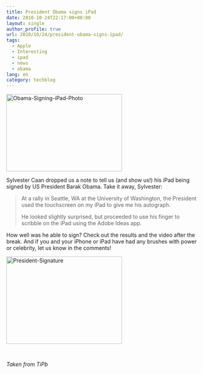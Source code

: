 ```yaml
---
title: President Obama signs iPad
date: 2010-10-24T22:17:00+00:00
layout: single
author_profile: true
url: 2010/10/24/president-obama-signs-ipad/
tags:
  - Apple
  - Interesting
  - ipad
  - news
  - obama
lang: en
category: techblog
---
```

[<img title="Obama-Signing-iPad-Photo" border="0" alt="Obama-Signing-iPad-Photo" src="http://lh6.ggpht.com/_vaUVXcmC3OI/TMSpQo6nQJI/AAAAAAAAC5A/Ug4Rn4Ej02Y/Obama-Signing-iPad-Photo_thumb%5B1%5D.jpg?imgmax=800" width="304" height="203" />](http://lh6.ggpht.com/_vaUVXcmC3OI/TMSpO7iS3uI/AAAAAAAAC48/O2qX-gRgYTI/s1600-h/Obama-Signing-iPad-Photo%5B3%5D.jpg)

Sylvester Caan dropped us a note to tell us (and show us!) his iPad being signed by US President Barak Obama. Take it away, Sylvester:

> At a rally in Seattle, WA at the University of Washington, the President used the touchscreen on my iPad to give me his autograph.
> 
> He looked slightly surprised, but proceeded to use his finger to scribble on the iPad using the Adobe Ideas app.

How well was he able to sign? Check out the results and the video after the break. And if you and your iPhone or iPad have had any brushes with power or celebrity, let us know in the comments!

[<img title="President-Signature" border="0" alt="President-Signature" src="http://lh5.ggpht.com/_vaUVXcmC3OI/TMSpVpJG7bI/AAAAAAAAC5I/jaAKMAHfUMs/President-Signature_thumb%5B1%5D.jpg?imgmax=800" width="304" height="229" />](http://lh3.ggpht.com/_vaUVXcmC3OI/TMSpTd9VIEI/AAAAAAAAC5E/2jvH7htLNWI/s1600-h/President-Signature%5B4%5D.jpg)

 

<p align="center">
  <p>
    <em>Taken from TiPb</em>
  </p>